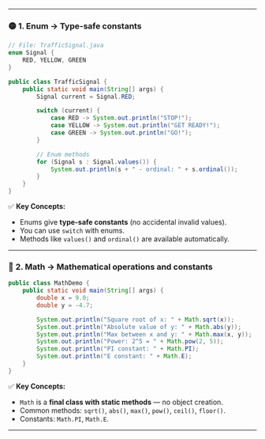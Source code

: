 

---

### 🟡 **1. Enum → Type-safe constants**

```java
// File: TrafficSignal.java
enum Signal {
    RED, YELLOW, GREEN
}

public class TrafficSignal {
    public static void main(String[] args) {
        Signal current = Signal.RED;

        switch (current) {
            case RED -> System.out.println("STOP!");
            case YELLOW -> System.out.println("GET READY!");
            case GREEN -> System.out.println("GO!");
        }

        // Enum methods
        for (Signal s : Signal.values()) {
            System.out.println(s + " - ordinal: " + s.ordinal());
        }
    }
}
```

✅ **Key Concepts:**

* Enums give **type-safe constants** (no accidental invalid values).
* You can use `switch` with enums.
* Methods like `values()` and `ordinal()` are available automatically.

---

### 🧮 **2. Math → Mathematical operations and constants**

```java
public class MathDemo {
    public static void main(String[] args) {
        double x = 9.0;
        double y = -4.7;

        System.out.println("Square root of x: " + Math.sqrt(x));
        System.out.println("Absolute value of y: " + Math.abs(y));
        System.out.println("Max between x and y: " + Math.max(x, y));
        System.out.println("Power: 2^5 = " + Math.pow(2, 5));
        System.out.println("PI constant: " + Math.PI);
        System.out.println("E constant: " + Math.E);
    }
}
```

✅ **Key Concepts:**

* `Math` is a **final class with static methods** — no object creation.
* Common methods: `sqrt()`, `abs()`, `max()`, `pow()`, `ceil()`, `floor()`.
* Constants: `Math.PI`, `Math.E`.

---


